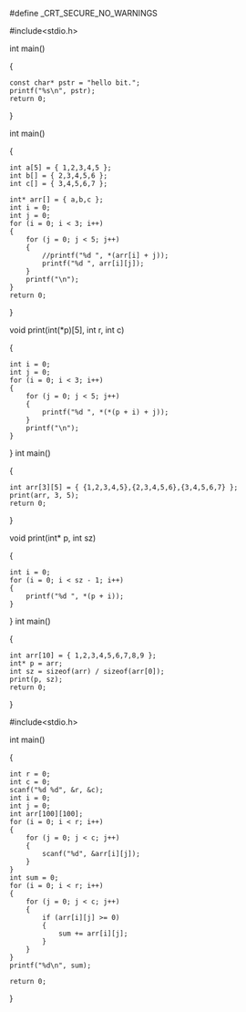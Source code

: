 #define _CRT_SECURE_NO_WARNINGS

#include<stdio.h>

int main()

{

	const char* pstr = "hello bit.";
	printf("%s\n", pstr);
	return 0;
  
}

int main()

{

	int a[5] = { 1,2,3,4,5 };
	int b[] = { 2,3,4,5,6 };
	int c[] = { 3,4,5,6,7 };

	int* arr[] = { a,b,c };
	int i = 0;
	int j = 0;
	for (i = 0; i < 3; i++)
	{
		for (j = 0; j < 5; j++)
		{
			//printf("%d ", *(arr[i] + j));
			printf("%d ", arr[i][j]);
		}
		printf("\n");
	}
	return 0;
  
}

void print(int(*p)[5], int r, int c)

{

	int i = 0;
	int j = 0;
	for (i = 0; i < 3; i++)
	{
		for (j = 0; j < 5; j++)
		{
			printf("%d ", *(*(p + i) + j));
		}
		printf("\n");
	}
}
int main()

{

	int arr[3][5] = { {1,2,3,4,5},{2,3,4,5,6},{3,4,5,6,7} };
	print(arr, 3, 5);
	return 0;
  
}

void print(int* p, int sz)

{

	int i = 0;
	for (i = 0; i < sz - 1; i++)
	{
		printf("%d ", *(p + i));
	}
}
int main()

{

	int arr[10] = { 1,2,3,4,5,6,7,8,9 };
	int* p = arr;
	int sz = sizeof(arr) / sizeof(arr[0]);
	print(p, sz);
	return 0;
  
}

#include<stdio.h>

int main()

{

    int r = 0;
    int c = 0;
    scanf("%d %d", &r, &c);
    int i = 0;
    int j = 0;
    int arr[100][100];
    for (i = 0; i < r; i++)
    {
        for (j = 0; j < c; j++)
        {
            scanf("%d", &arr[i][j]);
        }
    }
    int sum = 0;
    for (i = 0; i < r; i++)
    {
        for (j = 0; j < c; j++)
        {
            if (arr[i][j] >= 0)
            {
                sum += arr[i][j];
            }
        }
    }
    printf("%d\n", sum);
    
    return 0;
    
}
